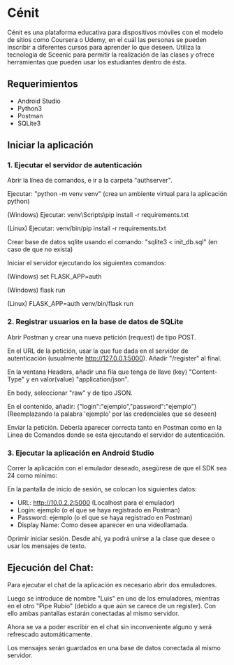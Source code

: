 # Cénit
Cénit es una plataforma educativa para dispositivos móviles con el modelo de sitios como Coursera o Udemy, en el cuál las personas se pueden inscribir a diferentes cursos para aprender lo que deseen. Utiliza la tecnología de Sceenic para permitir la realización de las clases y ofrece herramientas que pueden usar los estudiantes dentro de ésta.

## Requerimientos
- Android Studio
- Python3
- Postman
- SQLite3
## Iniciar la aplicación

### 1. Ejecutar el servidor de autenticación
Abrir la línea de comandos, e ir a la carpeta "authserver".

Ejecutar: "python -m venv venv" (crea un ambiente virtual para la aplicación python)

(Windows) Ejecutar: venv\Scripts\pip install -r requirements.txt

(Linux) Ejecutar: venv/bin/pip install -r requirements.txt

Crear base de datos sqlite usando el comando: "sqlite3 < init_db.sql" (en caso de que no exista)

Iniciar el servidor ejecutando los siguientes comandos:

(Windows) set FLASK_APP=auth

(Windows) flask run

(Linux) FLASK_APP=auth venv/bin/flask run

### 2. Registrar usuarios en la base de datos de SQLite
Abrir Postman y crear una nueva petición (request) de tipo POST.

En el URL de la petición, usar la que fue dada en el servidor de autenticación (usualmente http://127.0.0.1:5000). Añadir "/register" al final.

En la ventana Headers, añadir una fila que tenga de llave (key) "Content-Type" y en valor(value) "application/json".

En body, seleccionar "raw" y de tipo JSON.

En el contenido, añadir: {"login":"ejemplo","password":"ejemplo"}
(Reemplazando la palabra 'ejemplo' por las credenciales que se deseen)

Enviar la petición. Debería aparecer correcta tanto en Postman como en la Linea de Comandos donde se esta ejecutando el servidor de autenticación.

### 3. Ejecutar la aplicación en Android Studio

Correr la aplicación con el emulador deseado, asegúrese de que el SDK sea 24 como mínimo:

En la pantalla de inicio de sesión, se colocan los siguientes datos:

- URL: http://10.0.2.2:5000 (Localhost para el emulador)
- Login: ejemplo (o el que se haya registrado en Postman)
- Password: ejemplo (o el que se haya registrado en Postman)
- Display Name: Como desee aparecer en una videollamada.

 Oprimir iniciar sesión. Desde ahí, ya podrá unirse a la clase que desee o usar los mensajes de texto.

## Ejecución del Chat:

Para ejecutar el chat de la aplicación es necesario abrir dos emuladores.

Luego se introduce de nombre "Luis" en uno de los emuladores, mientras en el otro "Pipe Rubio" (debido a que aún se carece de un register). Con ello ambas pantallas estarán conectadas al mismo servidor.

Ahora se va a poder escribir en el chat sin inconveniente alguno y será refrescado automáticamente.

Los mensajes serán guardados en una base de datos conectada al mismo servidor.
